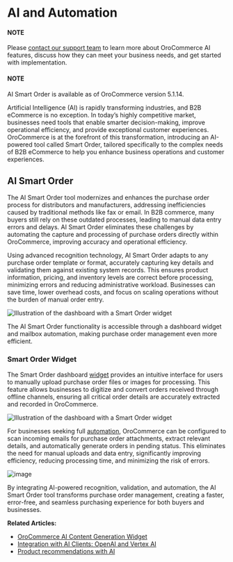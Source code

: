 <a id="concept-guide-ai"></a>

# AI and Automation

#### NOTE
Please <a href="https://oroinc.com/contact-us/" target="_blank">contact our support team</a> to learn more about OroCommerce AI features, discuss how they can meet your business needs, and get started with implementation.

#### NOTE
AI Smart Order is available as of OroCommerce version 5.1.14.

Artificial Intelligence (AI) is rapidly transforming industries, and B2B eCommerce is no exception. In today’s highly competitive market, businesses need tools that enable smarter decision-making, improve operational efficiency, and provide exceptional customer experiences. OroCommerce is at the forefront of this transformation, introducing an AI-powered tool called Smart Order, tailored specifically to the complex needs of B2B eCommerce to help you enhance business operations and customer experiences.

<a id="concept-guide-ai-smart-order"></a>

## AI Smart Order

The AI Smart Order tool modernizes and enhances the purchase order process for distributors and manufacturers, addressing inefficiencies caused by traditional methods like fax or email. In B2B commerce, many buyers still rely on these outdated processes, leading to manual data entry errors and delays. AI Smart Order eliminates these challenges by automating the capture and processing of purchase orders directly within OroCommerce, improving accuracy and operational efficiency.

Using advanced recognition technology, AI Smart Order adapts to any purchase order template or format, accurately capturing key details and validating them against existing system records. This ensures product information, pricing, and inventory levels are correct before processing, minimizing errors and reducing administrative workload. Businesses can save time, lower overhead costs, and focus on scaling operations without the burden of manual order entry.

![Illustration of the dashboard with a Smart Order widget](user/img/concept-guides/ai/ai-smart-order-widget.png)

The AI Smart Order functionality is accessible through a dashboard widget and mailbox automation, making purchase order management even more efficient.

### Smart Order Widget

The Smart Order dashboard [widget](../../back-office/dashboards/widgets/ai-smart-order.md#user-guide-dashboards-widgets) provides an intuitive interface for users to manually upload purchase order files or images for processing. This feature allows businesses to digitize and convert orders received through offline channels, ensuring all critical order details are accurately extracted and recorded in OroCommerce.

![Illustration of the dashboard with a Smart Order widget](user/img/concept-guides/ai/ai-smart-order-flow.png)

For businesses seeking full [automation](../../back-office/system/configuration/system/general-setup/global-email.md#admin-configuration-system-mailboxes), OroCommerce can be configured to scan incoming emails for purchase order attachments, extract relevant details, and automatically generate orders in pending status. This eliminates the need for manual uploads and data entry, significantly improving efficiency, reducing processing time, and minimizing the risk of errors.

![image](user/img/concept-guides/ai/convert-to-draft-order.png)

By integrating AI-powered recognition, validation, and automation, the AI Smart Order tool transforms purchase order management, creating a faster, error-free, and seamless purchasing experience for both buyers and businesses.

**Related Articles:**

* [OroCommerce AI Content Generation Widget](../content-management/wysiwyg.md#getting-started-wysiwyg-editor-field-ai)
* [Integration with AI Clients: OpenAI and Vertex AI](../../integrations/pre-built/ai/ai-generation.md#integrations-ai-generation)
* [Product recommendations with AI](../../integrations/pre-built/ai/google-retail.md#integrations-misc-google-retail-recommendations)
